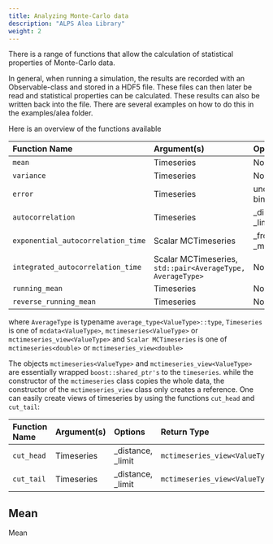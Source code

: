 ```yaml
---
title: Analyzing Monte-Carlo data
description: "ALPS Alea Library"
weight: 2
---
```


There is a range of functions that allow the calculation of statistical properties of Monte-Carlo data.

In general, when running a simulation, the results are recorded with an Observable-class and stored in a HDF5 file. These files can then later be read and statistical properties can be calculated. These results can also be written back into the file. There are several examples on how to do this in the examples/alea folder.

Here is an overview of the functions available

| **Function Name** | **Argument(s)** | **Options** | **Return Type** |
| :---------------- | :-------------- | :---------- | :-------------- |
| `mean` | Timeseries | None | `AverageType` |
| `variance` | Timeseries | None | `AverageType` | 
| `error` | Timeseries | uncorrelated, binning | `AverageType` |
| `autocorrelation` | Timeseries | \_distance, \_limit | `mctimeseries<AverageType>` | 
| `exponential_autocorrelation_time` | Scalar MCTimeseries | \_from & \_to, \_max & \_min | `std::pair<AverageType, AverageType>` |
| `integrated_autocorrelation_time` | Scalar MCTimeseries, `std::pair<AverageType, AverageType>` | None | `AverageType` |
| `running_mean` | Timeseries | None | `mctimeseries<AverageType>` |
| `reverse_running_mean` | Timeseries | None | `mctimeseries<AverageType>` |

where `AverageType` is typename `average_type<ValueType>::type`, `Timeseries` is one of `mcdata<ValueType>`, `mctimeseries<ValueType>` or `mctimeseries_view<ValueType>` and `Scalar MCTimeseries` is one of `mctimeseries<double>` or `mctimeseries_view<double>`

The objects `mctimeseries<ValueType>` and `mctimeseries_view<ValueType>` are essentially wrapped `boost::shared_ptr's` to the `timeseries`. while the constructor of the `mctimeseries` class copies the whole data, the constructor of the `mctimeseries_view` class only creates a reference. One can easily create views of timeseries by using the functions `cut_head` and `cut_tail`:

| **Function Name** | **Argument(s)** | **Options** | **Return Type** |
| :---------------- | :-------------- | :---------- | :-------------- |
| `cut_head` | Timeseries | \_distance, \_limit | `mctimeseries_view<ValueType>` |
| `cut_tail` | Timeseries | \_distance, \_limit | `mctimeseries_view<ValueType>` |


## Mean
Mean

